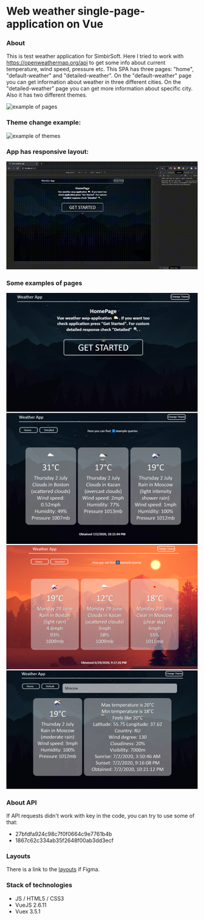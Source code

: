 # Web weather single-page-application on Vue

### About
This is test weather application for SimbirSoft. Here I tried to work with https://openweathermap.org/api to get some info about current temperature, wind speed, pressure etc. This SPA has three pages: "home", "default-weather" and "detailed-weather". On the "default-weather" page you can get information about weather in three different cities. On the
"detailed-weather" page you can get more information about specific city. Also it has two different themes. 


![example of pages](https://github.com/chackydude/web-weather-app/raw/master/web-weather-app/public/media/SPA.gif)

### Theme change example:
![example of themes](https://github.com/chackydude/web-weather-app/raw/master/web-weather-app/public/media/themes.gif)
### App has responsive layout:
![responsive layout](https://github.com/chackydude/web-weather-app/raw/master/web-weather-app/public/media/responsive_layout.gif)
### Some examples of pages

![home_page](https://github.com/chackydude/web-weather-app/raw/master/web-weather-app/public/media/home.png)
![default_page_dark](https://github.com/chackydude/web-weather-app/raw/master/web-weather-app/public/media/default-dark.png)
![default_page_light](https://github.com/chackydude/web-weather-app/raw/master/web-weather-app/public/media/default-light.png)
![detailed_page](https://github.com/chackydude/web-weather-app/raw/master/web-weather-app/public/media/detailed-dark.png)

### About API 
If API requests didn't work with key in the code, you can try to use some of that:
* 27bfdfa924c98c7f0f0664c9e7761b4b
* 1867c62c334ab35f2648f00ab3dd3ecf
### Layouts
There is a link to the [layouts](https://www.figma.com/file/gegXgCTbzqULd5OR6loWMV/Vue?node-id=31%3A2) if Figma.
### Stack of technologies
* JS / HTML5 / CSS3
* VueJS 2.6.11
* Vuex 3.5.1
